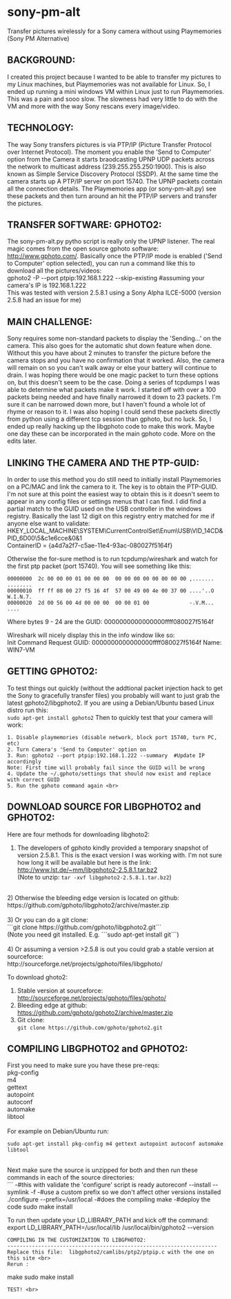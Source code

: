 # sony-pm-alt
Transfer pictures wirelessly for a Sony camera without using Playmemories (Sony PM Alternative)

BACKGROUND:
-----------------------------------------------------------------
I created this project because I wanted to be able to transfer my pictures to my Linux machines, but Playmemories was not available for Linux.  So, I ended up running a mini windows VM within Linux just to run Playmemories.  This was a pain and sooo slow.  The slowness had very little to do with the VM and more with the way Sony rescans every image/video.

TECHNOLOGY:
-----------------------------------------------------------------
The way Sony transfers pictures is via PTP/IP (Picture Transfer Protocol over Internet Protocol).  The moment you enable the 'Send to Computer' option from the Camera it starts braodcasting UPNP UDP packets across the network to multicast address (239.255.255.250:1900).  This is also known as Simple Service Discovery Protocol (SSDP).  At the same time the camera starts up A PTP/IP server on port 15740.  The UPNP packets contain all the connection details.  The Playmemories app (or sony-pm-alt.py) see these packets and then turn around an hit the PTP/IP servers and transfer the pictures.

TRANSFER SOFTWARE: GPHOTO2:
-----------------------------------------------------------------
The sony-pm-alt.py pytho script is really only the UPNP listener.  The real magic comes from the open source gphoto software: http://www.gphoto.com/.  Basically once the PTP/IP mode is enabled ('Send to Computer' option selected), you can run a command like this to download all the pictures/videos: <br>
gphoto2 -P --port ptpip:192.168.1.222 --skip-existing   #assuming your camera's IP is 192.168.1.222 <br>
This was tested with version 2.5.8.1 using a Sony Alpha ILCE-5000  (version 2.5.8 had an issue for me) <br>

MAIN CHALLENGE:
-----------------------------------------------------------------
Sony requires some non-standard packets to display the 'Sending...' on the camera.  This also goes for the automatic shut down feature when done.  Without this you have about 2 minutes to transfer the picture before the camera stops and you have no confirmation that it worked.  Also, the camera will remain on so you can't walk away or else your battery will continue to drain.  I was hoping there would be one magic packet to turn these options on, but this doesn't seem to be the case.  Doing a series of tcpdumps I was able to determine what packets make it work.  I started off with over a 100 packets being needed and have finally narrowed it down to 23 packets.  I'm sure it can be narrowed down more, but I haven't found a whole lot of rhyme or reason to it.  I was also hoping I could send these packets directly from python using a different tcp session than gphoto, but no luck.  So, I ended up really hacking up the libgphoto code to make this work.  Maybe one day these can be incorporated in the main gphoto code.  More on the edits later.

LINKING THE CAMERA AND THE PTP-GUID:
-----------------------------------------------------------------
In order to use this method you do still need to initially install Playmemories on a PC/MAC and link the camera to it.  The key is to obtain the PTP-GUID.  I'm not sure at this point the easiest way to obtain this is it doesn't seem to appear in any config files or settings menus that I can find.  I did find a partial match to the GUID used on the USB controller in the windows registry.  Basically the last 12 digit on this registry entry matched for me if anyone else want to validate: <br>
HKEY_LOCAL_MACHINE\SYSTEM\CurrentControlSet\Enum\USB\VID_14CD&PID_6D00\5&c1e6cce&0&1 <br>
ContainerID = {a4d7a2f7-c5ae-11e4-93ac-080027f5164f}

Otherwise the for-sure method is to run tcpdump/wireshark and watch for the first ptp packet (port 15740).  You will see something like this: <br>
```
00000000  2c 00 00 00 01 00 00 00  00 00 00 00 00 00 00 00 ,....... ........
00000010  ff ff 08 00 27 f5 16 4f  57 00 49 00 4e 00 37 00 ....'..O W.I.N.7.
00000020  2d 00 56 00 4d 00 00 00  00 00 01 00             -.V.M... ....
```
Where bytes 9 - 24 are the GUID: 0000000000000000ffff080027f5164f <br>

Wireshark will nicely display this in the info window like so: <br>
Init Command Request GUID: 0000000000000000ffff080027f5164f Name: WIN7-VM <br>

GETTING GPHOTO2:
-------------------------------------------------------------------
To test things out quickly (without the addtional packet injection hack to get the Sony to gracefully transfer files) you probably will want to just grab the latest gphoto2/libgphoto2.  If you are using a Debian/Ubuntu based Linux distro run this: <br>
```sudo apt-get install gphoto2```  Then to quickly test that your camera will work:<br>
```
1. Disable playmemories (disable network, block port 15740, turn PC, etc)
2. Turn Camera's 'Send to Computer' option on
3. Run: gphoto2 --port ptpip:192.168.1.222 --summary  #Update IP accordingly
Note: First time will probably fail since the GUID will be wrong
4. Update the ~/.gphoto/settings that should now exist and replace with correct GUID
5. Run the gphoto command again <br>
```

DOWNLOAD SOURCE FOR LIBGPHOTO2 and GPHOTO2:
-------------------------------------------------------------------
Here are four methods for downloading libghoto2:
1) The developers of gphoto kindly provided a temporary snapshot of version 2.5.8.1.  This is the exact version I was working with.  I'm not sure how long it will be available but here is the link: <br>
  http://www.lst.de/~mm/libgphoto2-2.5.8.1.tar.bz2 <br>
  (Note to unzip: ```tar -xvf libgphoto2-2.5.8.1.tar.bz2```) <br>
  <br>
2) Otherwise the bleeding edge version is located on github: https://github.com/gphoto/libgphoto2/archive/master.zip <br>
  <br>
3) Or you can do a git clone: <br>
  ```git clone https://github.com/gphoto/libgphoto2.git``` <br>
  (Note you need git installed.  E.g. ```sudo apt-get install git```) <br>
  <br>
4) Or assuming a version >2.5.8 is out you could grab a stable version at sourceforce: <br>    
  http://sourceforge.net/projects/gphoto/files/libgphoto/ <br>

To download ghoto2: <br>
1) Stable version at sourceforce: <br> 
  http://sourceforge.net/projects/gphoto/files/gphoto/ <br>
2) Bleeding edge at github: <br>
  https://github.com/gphoto/gphoto2/archive/master.zip <br>
3) Git clone: <br>
  ```git clone https://github.com/gphoto/gphoto2.git``` <br>


COMPILING LIBGPHOTO2 and GPHOTO2:
--------------------------------------------------------------------
First you need to make sure you have these pre-reqs: <br>
pkg-config <br>
m4 <br>
gettext <br>
autopoint <br>
autoconf <br>
automake <br>
libtool <br>
 <br>
For example on Debian/Ubuntu run: <br>
```
sudo apt-get install pkg-config m4 gettext autopoint autoconf automake libtool
```
 <br>
Next make sure the source is unzipped for both and then run these commands in each of the source directories: <br>
```
-#this with validate the 'configure' script is ready
 autoreconf --install --symlink -f
-#use a custom prefix so we don't affect other versions installed
 ./configure --prefix=/usr/local
-#does the compiling
 make            
-#deploy the code
 sudo make install                     

To run then update your LD_LIBRARY_PATH and kick off the command:
export LD_LIBRARY_PATH=/usr/local/lib
/usr/local/bin/gphoto2 --version
```
COMPILING IN THE CUSTOMIZATION TO LIBGPHOTO2:
--------------------------------------------------------------------
Replace this file:  libgphoto2/camlibs/ptp2/ptpip.c with the one on this site <br>
Rerun :
```
make
sudo make install
```
TEST! <br>

